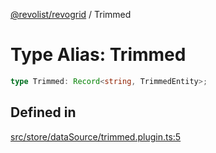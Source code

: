 [@revolist/revogrid](README.md) / Trimmed

# Type Alias: Trimmed

```ts
type Trimmed: Record<string, TrimmedEntity>;
```

## Defined in

[src/store/dataSource/trimmed.plugin.ts:5](https://github.com/revolist/revogrid/blob/41a50f3812b438de1179c5db15e284c71422e9de/src/store/dataSource/trimmed.plugin.ts#L5)
